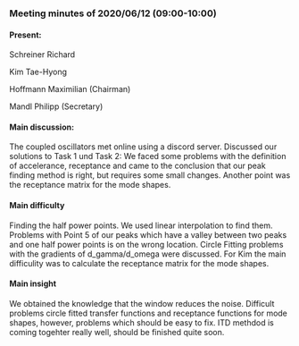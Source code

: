 ### Meeting minutes of 2020/06/12 (09:00-10:00)

#### Present:

Schreiner Richard 

Kim Tae-Hyong 

Hoffmann Maximilian (Chairman)

Mandl Philipp (Secretary)

#### Main discussion:

The coupled oscillators met online using a discord server. Discussed our solutions to Task 1 und Task 2: We faced some problems with the definition of accelerance, receptance and came to the conclusion that our peak finding method is right, but requires some small changes. Another point was the receptance matrix for the mode shapes.

#### Main difficulty

Finding the half power points. We used linear interpolation to find them. Problems with Point 5 of our peaks which have a valley between two peaks and one half power points is on the wrong location. Circle Fitting problems with the gradients of d_gamma/d_omega were discussed. For Kim the main difficulity was to calculate the receptance matrix for the mode shapes.

#### Main insight

We obtained the knowledge that the window reduces the noise. Difficult problems circle fitted transfer functions and receptance functions for mode shapes, however, problems which should be easy to fix. ITD methdod is coming togehter really well, should be finished quite soon.
